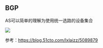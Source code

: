 ## BGP

AS可以简单的理解为使用统一选路的设备集合

![](C:\Users\kuigr\Desktop\util\D\Container\bgp.webp)

参考：https://blog.51cto.com/lxlaizz/5089879

